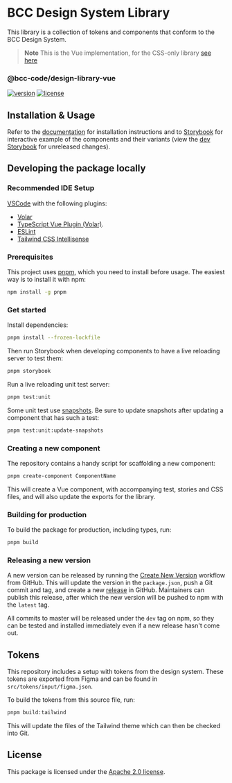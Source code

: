 # BCC Design System Library
This library is a collection of tokens and components that conform to the BCC Design System.

> **Note** This is the Vue implementation, for the CSS-only library [see here](./css-package/README.md)

### @bcc-code/design-library-vue
[![version](https://img.shields.io/npm/v/@bcc-code/design-library-vue)](https://github.com/bcc-code/bcc-design/releases) [![license](https://img.shields.io/npm/l/@bcc-code/design-library-vue)](https://github.com/bcc-code/bcc-design/blob/main/design-library/LICENSE)

## Installation & Usage
Refer to the [documentation](https://developer.bcc.no/bcc-design/design-library) for installation instructions and to [Storybook](https://design-library.developer.bcc.no) for interactive example of the components and their variants (view the [dev Storybook](https://design-library-dev.developer.bcc.no) for unreleased changes).

## Developing the package locally
### Recommended IDE Setup
[VSCode](https://code.visualstudio.com/) with the following plugins:
  - [Volar](https://marketplace.visualstudio.com/items?itemName=Vue.volar)
  - [TypeScript Vue Plugin (Volar)](https://marketplace.visualstudio.com/items?itemName=Vue.vscode-typescript-vue-plugin).
  - [ESLint](https://marketplace.visualstudio.com/items?itemName=dbaeumer.vscode-eslint)
  - [Tailwind CSS Intellisense](https://marketplace.visualstudio.com/items?itemName=bradlc.vscode-tailwindcss)

### Prerequisites
This project uses [pnpm](https://pnpm.io/), which you need to install before usage. The easiest way is to install it with npm:
```sh
npm install -g pnpm
```

### Get started
Install dependencies:
```sh
pnpm install --frozen-lockfile
```

Then run Storybook when developing components to have a live reloading server to test them:
```sh
pnpm storybook
```

Run a live reloading unit test server:
```sh
pnpm test:unit
```

Some unit test use [snapshots](https://vitest.dev/guide/snapshot.html). Be sure to update snapshots after updating a component that has such a test:
```sh
pnpm test:unit:update-snapshots
```

### Creating a new component
The repository contains a handy script for scaffolding a new component:
```sh
pnpm create-component ComponentName
```
This will create a Vue component, with accompanying test, stories and CSS files, and will also update the exports for the library.

### Building for production
To build the package for production, including types, run:
```sh
pnpm build
```

### Releasing a new version
A new version can be released by running the [Create New Version](https://github.com/bcc-code/bcc-design/actions/workflows/design-library-create-version.yml) workflow from GitHub. This will update the version in the `package.json`, push a Git commit and tag, and create a new [release](https://github.com/bcc-code/bcc-design/releases) in GitHub. Maintainers can publish this release, after which the new version will be pushed to npm with the `latest` tag.

All commits to master will be released under the `dev` tag on npm, so they can be tested and installed immediately even if a new release hasn't come out.

## Tokens
This repository includes a setup with tokens from the design system. These tokens are exported from Figma and can be found in `src/tokens/input/figma.json`.

To build the tokens from this source file, run:
```sh
pnpm build:tailwind
```

This will update the files of the Tailwind theme which can then be checked into Git.

## License
This package is licensed under the [Apache 2.0 license](./LICENSE).
